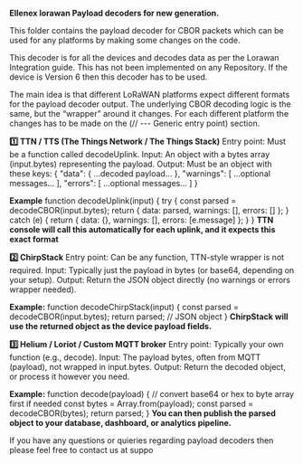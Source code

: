 **Ellenex lorawan Payload decoders for new generation.**

This folder contains the payload decoder for CBOR packets which can be used for any platforms by making some changes on the code.

This decoder is for all the devices and decodes data as per the Lorawan Integration guide. 
This has not been implemented on any Repository. If the device is Version 6 then this decoder has to be used.

The main idea is that different LoRaWAN platforms expect different formats for the payload decoder output. The underlying CBOR decoding logic is the same, but the “wrapper” around it changes.
For each different platform the changes has to be made on the (// --- Generic entry point) section.

**1️⃣ TTN / TTS (The Things Network / The Things Stack)**
    Entry point: Must be a function called decodeUplink.
    Input: An object with a bytes array (input.bytes) representing the payload.
    Output: Must be an object with these keys:
      {
        "data": { ...decoded payload... },
        "warnings": [ ...optional messages... ],
        "errors": [ ...optional messages... ]
      }

**Example**
      function decodeUplink(input) {
        try {
          const parsed = decodeCBOR(input.bytes);
          return { data: parsed, warnings: [], errors: [] };
        } catch (e) {
          return { data: {}, warnings: [], errors: [e.message] };
        }
      }
**TTN console will call this automatically for each uplink, and it expects this exact format**

**2️⃣ ChirpStack**
      Entry point: Can be any function, TTN-style wrapper is not required.
      Input: Typically just the payload in bytes (or base64, depending on your setup).
      Output: Return the JSON object directly (no warnings or errors wrapper needed).

**Example:**
      function decodeChirpStack(input) {
        const parsed = decodeCBOR(input.bytes);
        return parsed; // JSON object
      }
**ChirpStack will use the returned object as the device payload fields.**

**3️⃣ Helium / Loriot / Custom MQTT broker**
      Entry point: Typically your own function (e.g., decode).
      Input: The payload bytes, often from MQTT (payload), not wrapped in input.bytes.
      Output: Return the decoded object, or process it however you need.

**Example:**
    function decode(payload) {
      // convert base64 or hex to byte array first if needed
      const bytes = Array.from(payload); 
      const parsed = decodeCBOR(bytes);
      return parsed;
    }
**You can then publish the parsed object to your database, dashboard, or analytics pipeline.**

If you have any questions or quieries regarding payload decoders then please feel free to contact us at suppo
